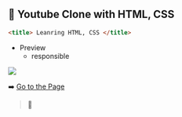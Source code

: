 ## 🐶 Youtube Clone with HTML, CSS 


```html
<title> Leanring HTML, CSS </title>

```

* Preview
   * responsible


<img src="https://sujinhhh.github.io/youtubeStudy/screenshot2.png" >
  

➡️
[Go to the Page](https://sujinhhh.github.io/youtubeStudy/)


> 🐹
